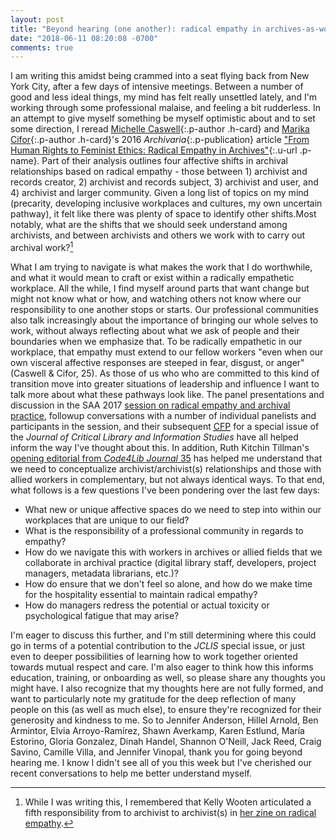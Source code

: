 ```yaml
---
layout: post
title: "Beyond hearing (one another): radical empathy in archives-as-workplace"
date: "2018-06-11 08:20:08 -0700"
comments: true
---
```


I am writing this amidst being crammed into a seat flying back from New York City, after a few days of intensive meetings. Between a number of good and less ideal things, my mind has felt really unsettled lately, and I'm working through some professional malaise, and feeling a bit rudderless. In an attempt to give myself something be myself optimistic about and to set some  direction, I reread <span class="h-cite">[Michelle Caswell](http://www.michellecaswell.org/){:.p-author .h-card} and [Marika Cifor](https://marikacifor.com/){:.p-author .h-card}'s <time class="dt-published">2016</time> _Archivaria_{:.p-publication} article ["From Human Rights to Feminist Ethics: Radical Empathy in Archives"](https://escholarship.org/uc/item/0mb9568h){:.u-url .p-name}.</span> Part of their analysis outlines four affective shifts in archival relationships based on radical empathy - those between 1) archivist and records creator, 2) archivist and records subject, 3) archivist and user, and 4) archivist and larger community. Given a long list of topics on my mind (precarity, developing inclusive workplaces and cultures, my own uncertain pathway), it felt like there was plenty of space to identify other shifts.<!--more-->Most notably, what are the shifts that we should seek understand among archivists, and between archivists and others we work with to carry out archival work?[^1]

What I am trying to navigate is what makes the work that I do worthwhile, and what it would mean to craft or exist within a radically empathetic workplace. All the while, I find myself around parts that want change but might not know what or how, and watching others not know where our responsibility to one another stops or starts. Our professional communities also talk increasingly about the importance of bringing our whole selves to work, without always reflecting about what we ask of people and their boundaries when we emphasize that. To be radically empathetic in our workplace, that empathy must extend to our fellow workers "even when our own visceral affective responses are steeped in fear, disgust, or anger" (Caswell & Cifor, 25). As those of us who who are committed to this kind of transition move into greater situations of leadership and influence I want to talk more about what these pathways look like. The panel presentations and discussion in the SAA 2017 [session on radical empathy and archival practice](https://archives2017.sched.com/event/ABGy/301-radical-empathy-in-archival-practice), followup conversations with a number of individual panelists and participants in the session, and their subsequent <abbr title="call for papers">[CFP](http://libraryjuicepress.com/journals/index.php/jclis/announcement/view/7)</abbr> for a special issue of the _Journal of Critical Library and Information Studies_ have all helped inform the way I've thought about this. In addition, Ruth Kitchin Tillman's [opening editorial from _Code4Lib Journal_ 35](https://journal.code4lib.org/articles/12232) has helped me understand that we need to conceptualize archivist/archivist(s) relationships and those with allied workers in complementary, but not always identical ways. To that end, what follows is a few questions I've been pondering over the last few days:

* What new or unique affective spaces do we need to step into within our workplaces that are unique to our field?
* What is the responsibility of a professional community in regards to empathy?
* How do we navigate this with workers in archives or allied fields that we collaborate in archival practice (digital library staff, developers, project managers, metadata librarians, etc.)?
* How do ensure that we don't feel so alone, and how do we make time for the hospitality essential to maintain radical empathy?
* How do managers redress the potential or actual toxicity or psychological fatigue that may arise?

I'm eager to discuss this further, and I'm still determining where this could go in terms of a potential contribution to the _JCLIS_ special issue, or just even to deeper possibilities of learning how to work together oriented towards mutual respect and care. I'm also eager to think how this informs education, training, or onboarding as well, so please share any thoughts you might have. I also recognize that my thoughts here are not fully formed, and want to particularly note my gratitude for the deep reflection of many people on this (as well as much else), to ensure they're recognized for their generosity and kindness to me. So to Jennifer Anderson, Hillel Arnold, Ben Armintor, Elvia Arroyo-Ramírez, Shawn Averkamp, Karen Estlund, María Estorino, Gloria Gonzalez, Dinah Handel, Shannon O'Neill, Jack Reed, Craig Savino, Camille Villa, and Jennifer Vinopal, thank you for going beyond hearing me. I know I didn't see all of you this week but I've cherished our recent conversations to help me better understand myself.

[^1]: While I was writing this, I remembered that Kelly Wooten articulated a fifth responsibility from to archivist to archivist(s) in [her zine on radical empathy](https://drive.google.com/file/d/1uFnIZQQDRDOFy--g_SsdWHvLCnHKw9kp/view).  
